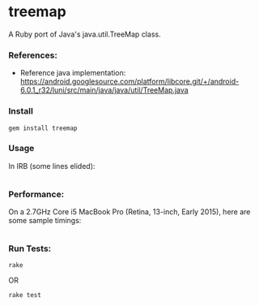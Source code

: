 # treemap
A Ruby port of Java's java.util.TreeMap class.


### References:
- Reference java implementation: https://android.googlesource.com/platform/libcore.git/+/android-6.0.1_r32/luni/src/main/java/java/util/TreeMap.java


### Install
```
gem install treemap
```


### Usage
In IRB (some lines elided):
```
```


### Performance:

On a 2.7GHz Core i5 MacBook Pro (Retina, 13-inch, Early 2015), here are some sample timings:

```
```


### Run Tests:
```
rake
```
OR
```
rake test
```
